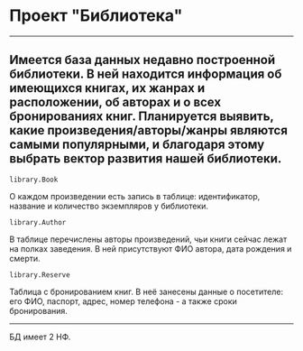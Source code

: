 # Проект "Библиотека"

---

Имеется база данных недавно построенной библиотеки. В ней находится информация об имеющихся книгах, их жанрах и расположении, об авторах и о всех бронированиях книг. Планируется выявить, какие произведения/авторы/жанры являются самыми популярными, и благодаря этому выбрать вектор развития нашей библиотеки.
---

`library.Book`  

О каждом произведении есть запись в таблице: идентификатор, название и количество экземпляров у библиотеки.

`library.Author`  

В таблице перечислены авторы произведений, чьи книги сейчас лежат на полках заведения. В ней присутствуют ФИО автора, дата рождения и смерти.

`library.Reserve`  

Таблица с бронированием книг. В неё занесены данные о посетителе: его ФИО, паспорт, адрес, номер телефона - а также сроки бронирования.

---

БД имеет 2 НФ.
